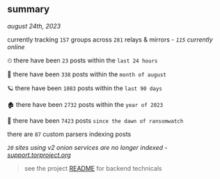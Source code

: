 
## summary
_august 24th, 2023_

currently tracking `157` groups across `281` relays & mirrors - _`115` currently online_

⏲ there have been `23` posts within the `last 24 hours`

🦈 there have been `338` posts within the `month of august`

🪐 there have been `1083` posts within the `last 90 days`

🏚 there have been `2732` posts within the `year of 2023`

🦕 there have been `7423` posts `since the dawn of ransomwatch`

there are `87` custom parsers indexing posts

_`20` sites using v2 onion services are no longer indexed - [support.torproject.org](https://support.torproject.org/onionservices/v2-deprecation/)_

> see the project [README](https://github.com/joshhighet/ransomwatch#ransomwatch--) for backend technicals

